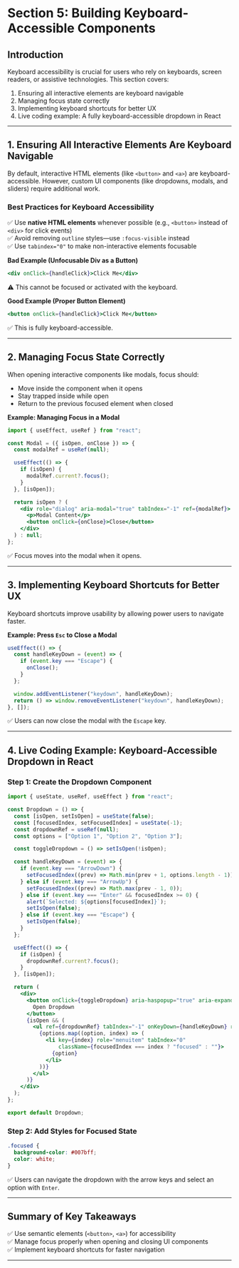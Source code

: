 # **Section 5: Building Keyboard-Accessible Components**  

## **Introduction**  
Keyboard accessibility is crucial for users who rely on keyboards, screen readers, or assistive technologies. This section covers:  

1. Ensuring all interactive elements are keyboard navigable  
2. Managing focus state correctly  
3. Implementing keyboard shortcuts for better UX  
4. Live coding example: A fully keyboard-accessible dropdown in React  

---

## **1. Ensuring All Interactive Elements Are Keyboard Navigable**  
By default, interactive HTML elements (like `<button>` and `<a>`) are keyboard-accessible. However, custom UI components (like dropdowns, modals, and sliders) require additional work.  

### **Best Practices for Keyboard Accessibility**  
✅ Use **native HTML elements** whenever possible (e.g., `<button>` instead of `<div>` for click events)  
✅ Avoid removing `outline` styles—use `:focus-visible` instead  
✅ Use `tabindex="0"` to make non-interactive elements focusable  

**Bad Example (Unfocusable Div as a Button)**  
```jsx
<div onClick={handleClick}>Click Me</div>
```
⚠️ This cannot be focused or activated with the keyboard.  

**Good Example (Proper Button Element)**  
```jsx
<button onClick={handleClick}>Click Me</button>
```
✅ This is fully keyboard-accessible.  

---

## **2. Managing Focus State Correctly**  
When opening interactive components like modals, focus should:  
- Move inside the component when it opens  
- Stay trapped inside while open  
- Return to the previous focused element when closed  

**Example: Managing Focus in a Modal**  
```jsx
import { useEffect, useRef } from "react";

const Modal = ({ isOpen, onClose }) => {
  const modalRef = useRef(null);

  useEffect(() => {
    if (isOpen) {
      modalRef.current?.focus();
    }
  }, [isOpen]);

  return isOpen ? (
    <div role="dialog" aria-modal="true" tabIndex="-1" ref={modalRef}>
      <p>Modal Content</p>
      <button onClick={onClose}>Close</button>
    </div>
  ) : null;
};
```
✅ Focus moves into the modal when it opens.  

---

## **3. Implementing Keyboard Shortcuts for Better UX**  
Keyboard shortcuts improve usability by allowing power users to navigate faster.  

**Example: Press `Esc` to Close a Modal**  
```jsx
useEffect(() => {
  const handleKeyDown = (event) => {
    if (event.key === "Escape") {
      onClose();
    }
  };

  window.addEventListener("keydown", handleKeyDown);
  return () => window.removeEventListener("keydown", handleKeyDown);
}, []);
```
✅ Users can now close the modal with the `Escape` key.  

---

## **4. Live Coding Example: Keyboard-Accessible Dropdown in React**  

### **Step 1: Create the Dropdown Component**  
```jsx
import { useState, useRef, useEffect } from "react";

const Dropdown = () => {
  const [isOpen, setIsOpen] = useState(false);
  const [focusedIndex, setFocusedIndex] = useState(-1);
  const dropdownRef = useRef(null);
  const options = ["Option 1", "Option 2", "Option 3"];

  const toggleDropdown = () => setIsOpen(!isOpen);

  const handleKeyDown = (event) => {
    if (event.key === "ArrowDown") {
      setFocusedIndex((prev) => Math.min(prev + 1, options.length - 1));
    } else if (event.key === "ArrowUp") {
      setFocusedIndex((prev) => Math.max(prev - 1, 0));
    } else if (event.key === "Enter" && focusedIndex >= 0) {
      alert(`Selected: ${options[focusedIndex]}`);
      setIsOpen(false);
    } else if (event.key === "Escape") {
      setIsOpen(false);
    }
  };

  useEffect(() => {
    if (isOpen) {
      dropdownRef.current?.focus();
    }
  }, [isOpen]);

  return (
    <div>
      <button onClick={toggleDropdown} aria-haspopup="true" aria-expanded={isOpen}>
        Open Dropdown
      </button>
      {isOpen && (
        <ul ref={dropdownRef} tabIndex="-1" onKeyDown={handleKeyDown} role="menu">
          {options.map((option, index) => (
            <li key={index} role="menuitem" tabIndex="0" 
                className={focusedIndex === index ? "focused" : ""}>
              {option}
            </li>
          ))}
        </ul>
      )}
    </div>
  );
};

export default Dropdown;
```

### **Step 2: Add Styles for Focused State**  
```css
.focused {
  background-color: #007bff;
  color: white;
}
```
✅ Users can navigate the dropdown with the arrow keys and select an option with `Enter`.  

---

## **Summary of Key Takeaways**  
✅ Use semantic elements (`<button>`, `<a>`) for accessibility  
✅ Manage focus properly when opening and closing UI components  
✅ Implement keyboard shortcuts for faster navigation  

---